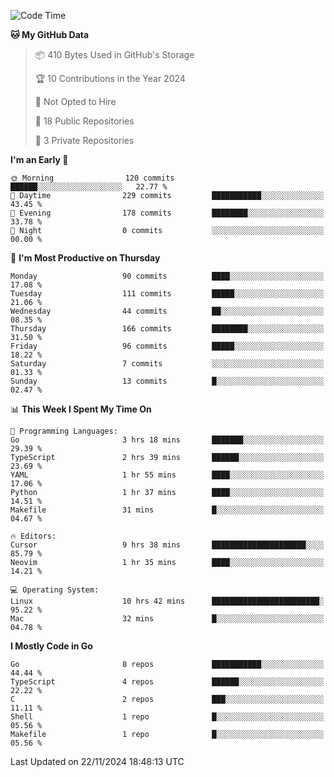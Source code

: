 <!--START_SECTION:waka-->
![Code Time](http://img.shields.io/badge/Code%20Time-966%20hrs%2059%20mins-blue)

**🐱 My GitHub Data** 

> 📦 410 Bytes Used in GitHub's Storage 
 > 
> 🏆 10 Contributions in the Year 2024
 > 
> 🚫 Not Opted to Hire
 > 
> 📜 18 Public Repositories 
 > 
> 🔑 3 Private Repositories 
 > 
**I'm an Early 🐤** 

```text
🌞 Morning                120 commits         ██████░░░░░░░░░░░░░░░░░░░   22.77 % 
🌆 Daytime                229 commits         ███████████░░░░░░░░░░░░░░   43.45 % 
🌃 Evening                178 commits         ████████░░░░░░░░░░░░░░░░░   33.78 % 
🌙 Night                  0 commits           ░░░░░░░░░░░░░░░░░░░░░░░░░   00.00 % 
```
📅 **I'm Most Productive on Thursday** 

```text
Monday                   90 commits          ████░░░░░░░░░░░░░░░░░░░░░   17.08 % 
Tuesday                  111 commits         █████░░░░░░░░░░░░░░░░░░░░   21.06 % 
Wednesday                44 commits          ██░░░░░░░░░░░░░░░░░░░░░░░   08.35 % 
Thursday                 166 commits         ████████░░░░░░░░░░░░░░░░░   31.50 % 
Friday                   96 commits          █████░░░░░░░░░░░░░░░░░░░░   18.22 % 
Saturday                 7 commits           ░░░░░░░░░░░░░░░░░░░░░░░░░   01.33 % 
Sunday                   13 commits          █░░░░░░░░░░░░░░░░░░░░░░░░   02.47 % 
```


📊 **This Week I Spent My Time On** 

```text
💬 Programming Languages: 
Go                       3 hrs 18 mins       ███████░░░░░░░░░░░░░░░░░░   29.39 % 
TypeScript               2 hrs 39 mins       ██████░░░░░░░░░░░░░░░░░░░   23.69 % 
YAML                     1 hr 55 mins        ████░░░░░░░░░░░░░░░░░░░░░   17.06 % 
Python                   1 hr 37 mins        ████░░░░░░░░░░░░░░░░░░░░░   14.51 % 
Makefile                 31 mins             █░░░░░░░░░░░░░░░░░░░░░░░░   04.67 % 

🔥 Editors: 
Cursor                   9 hrs 38 mins       █████████████████████░░░░   85.79 % 
Neovim                   1 hr 35 mins        ████░░░░░░░░░░░░░░░░░░░░░   14.21 % 

💻 Operating System: 
Linux                    10 hrs 42 mins      ████████████████████████░   95.22 % 
Mac                      32 mins             █░░░░░░░░░░░░░░░░░░░░░░░░   04.78 % 
```

**I Mostly Code in Go** 

```text
Go                       8 repos             ███████████░░░░░░░░░░░░░░   44.44 % 
TypeScript               4 repos             ██████░░░░░░░░░░░░░░░░░░░   22.22 % 
C                        2 repos             ███░░░░░░░░░░░░░░░░░░░░░░   11.11 % 
Shell                    1 repo              █░░░░░░░░░░░░░░░░░░░░░░░░   05.56 % 
Makefile                 1 repo              █░░░░░░░░░░░░░░░░░░░░░░░░   05.56 % 
```




 Last Updated on 22/11/2024 18:48:13 UTC
<!--END_SECTION:waka-->
